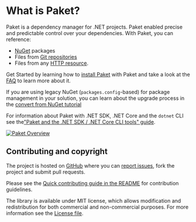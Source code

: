 # What is Paket?

Paket is a dependency manager for .NET projects. Paket enabled precise and predictable control over your dependencies. With Paket, you can reference:

* [NuGet](https://www.nuget.org/) packages
* Files from [Git repositories](git-dependencies.html)
* Files from any [HTTP resource](http-dependencies.html).

Get Started by learning how to [install Paket](install-paket.html) with Paket and take a look at the [FAQ](faq.html) to learn more about it.

If you are using legacy NuGet (`packages.config`-based) for package management in your solution, you can learn about the upgrade process in the [convert from NuGet tutorial](convert-from-nuget-tutorial.html)

For information about Paket with .NET SDK, .NET Core and the `dotnet` CLI see the["Paket and the .NET SDK / .NET Core CLI tools" guide](paket-and-dotnet-cli.html).

[![Paket Overview](img/paket-overview.png)](img/paket-overview.png)

## Contributing and copyright

The project is hosted on [GitHub][gh] where you can [report issues][issues],
fork the project and submit pull requests.

Please see the [Quick contributing guide in the README][readme] for contribution
guidelines.

The library is available under MIT license, which allows modification and
redistribution for both commercial and non-commercial purposes. For more
information see the [License file][license].

  [content]: https://github.com/fsprojects/Paket/tree/master/docs/content
  [gh]: https://github.com/fsprojects/Paket
  [issues]: https://github.com/fsprojects/Paket/issues
  [readme]: https://github.com/fsprojects/Paket/blob/master/README.md
  [license]: license.html
